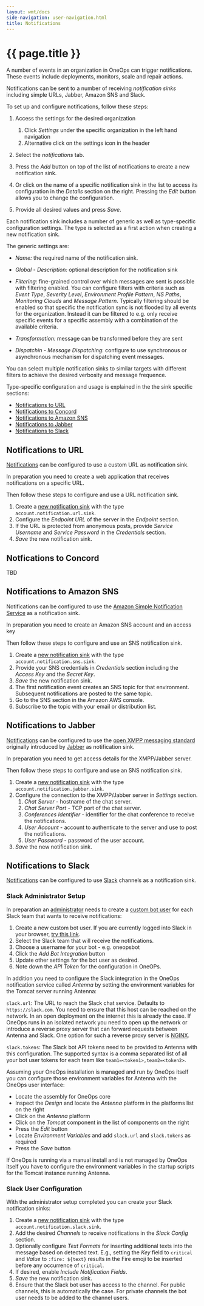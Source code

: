 ```yaml
---
layout: wmt/docs
side-navigation: user-navigation.html
title: Notifications
---
```


# {{ page.title }}

A number of events in an organization in OneOps can trigger notifications. These
events include deployments, monitors, scale and repair actions.

Notifications can be sent to a number of receiving _notification sinks_
including simple URLs, Jabber, Amazon SNS and Slack.

To set up and configure notifications, follow these steps:

1. Access the settings for the desired organization
   1. Click _Settings_ under the specific organization in the left hand navigation
   2. Alternative click on the settings icon in the header
2. Select the _notifications_ tab.

3. Press the _Add_ button on top of the list of notifications to create a new
   notification sink.

4. Or click on the name of a specific notification sink in the list to access
its configuration in the _Details_ section on the right. Pressing the _Edit_
button allows you to change the configuration.

5. Provide all desired values and press _Save_.

Each notification sink includes a number of generic as well as type-specific
configuration settings.  The type is selected as a first action when creating a
new notification sink.

The generic settings are:

- _Name:_ the required name of the notification sink.</dd>

- _Global - Description:_ optional description for the notification sink</dd>

- _Filtering:_ fine-grained control over which messages are sent is possible
with filtering enabled. You can configure filters with criteria such as _Event
Type_, _Severity Level_, _Environment Profile Pattern_, _NS Paths_, _Monitoring
Clouds_ and _Message Pattern_. Typically filtering should be enabled so that
specific the notification sync is not flooded by all events for the
organization. Instead it can be filtered to e.g. only receive specific events
for a specific assembly with a combination of the available criteria.

- _Transformation:_ message can be transformed before they are sent

- _Dispatchin - Message Dispatching_: configure to use synchronous or
  asynchronous mechanism for dispatching event messages.</dd>

You can select multiple notification sinks to similar targets with different
filters to achieve the desired verbosity and message frequence.

Type-specific configuration and usage is explained in the the sink specific sections:

* [Notifications to URL](#notifications-to-url)
* [Notifications to Concord ](#notifications-to-concord)
* [Notifications to Amazon SNS](#notifications-to-amazon-sns)
* [Notifications to Jabber](#notifications-to-jabber)
* [Notifications to Slack](#notifications-to-slack)

<a name="notifications-to-url"/>

## Notifications to URL

[Notifications](./notifications.html) can be configured to use a custom URL as notification sink.

In preparation you need to create a web application that receives notifications on a specific URL.

Then follow these steps to configure and use a URL notification sink.

1. Create a [new notification sink](./notifications.html) with the type `account.notification.url.sink`.
2. Configure the _Endpoint URL_ of the server in the _Endpoint_ section.
3. If the URL is protected from anonymous posts, provide _Service Username_ and _Service Password_ in the _Credentials_
section.
4. _Save_ the new notification sink.


<a name="notifications-to-concord"/>

## Notfications to Concord

TBD

<a name="notifications-to-amazon-sns"/>

## Notifications to Amazon SNS

Notifications  can be configured to use the
[Amazon Simple Notification Service](https://aws.amazon.com/sns/) as a notification sink.

In preparation you need to create an Amazon SNS account and an access key

Then follow these steps to configure and use an SNS notification sink.

1. Create a [new notification sink](./notifications.html) with the type `account.notification.sns.sink`.
2. Provide your SNS credentials in _Credentials_ section including the _Access Key_ and the _Secret Key_.
3. _Save_ the new notification sink.
4. The first notification event creates an SNS topic for that environment. Subsequent notifications are posted to the
same topic.
5. Go to the SNS section in the Amazon AWS console.
6. Subscribe to the topic with your email or distribution list.


<a name="notifications-to-jabber"/>

## Notifications to Jabber


[Notifications](./notifications.html) can be configured to use the [open XMPP messaging standard](https://xmpp.org/)
originally introduced by [Jabber](http://jabber.org) as notification sink.

In preparation you need to get access details for the XMPP/Jabber server.

Then follow these steps to configure and use an SNS notification sink.

1. Create a [new notification sink](./notifications.html) with the type `account.notification.jabber.sink`.
2. Configure the connection to the XMPP/Jabber server in _Settings_ section.
    1. _Chat Server_ - hostname of the chat server.
    2. _Chat Server Port_ - TCP port of the chat server.
    3. _Conferences Identifier_ - identifier for the chat conference to receive the notifications.
    4. _User Account_ - account to authenticate to the server and use to post the notifications.
    5. _User Password_ - password of the user account.
3. _Save_ the new notification sink.


<a name="notifications-to-slack"/>

## Notifications to Slack


[Notifications](./notifications.html) can be configured to use [Slack](https://slack.com/)
channels as a notification sink.

### Slack Administrator Setup

In preparation an [administrator](/admin/) needs to create a [custom bot user](https://api.slack.com/bot-users)
for each Slack team that wants to receive notifications:

1. Create a new custom bot user. If you are currently logged into Slack in your browser,
   [try this link](https://my.slack.com/services/new/bot).
2. Select the Slack team that will receive the notifications.
3. Choose a username for your bot - e.g. oneopsbot
4. Click the _Add Bot Integration_ button
5. Update other settings for the bot user as desired.
5. Note down the _API Token_ for the configuration in OneOPs.

In addition you need to configure the Slack integration in the OneOps notification service called _Antenna_ by
setting the environment variables for the Tomcat server running Antenna:

`slack.url`: The URL to reach the Slack chat service. Defaults to `https://slack.com`. You need to ensure that
this host can be reached on the network. In an open deployment on the internet this is already the case. If OneOps
runs in an isolated network you need to open up the network or introduce a reverse proxy server that can forward
requests between Antenna and Slack. One option for such a reverse proxy server is
[NGINX](https://www.nginx.com/resources/admin-guide/reverse-proxy/).

`slack.tokens`: The Slack bot API tokens need to be provided to Antenna with this configuration. The supported
syntax is a comma separated list of all your bot user tokens for each team like `team1=<token1>,team2=<token2>`.

Assuming your OneOps installation is managed and run by OneOps itself you can configure those environment
variables for Antenna with the OneOps user interface:

- Locate the assembly for OneOps core
- Inspect the _Design_ and locate the _Antenna_ platform in the platforms list on the right
- Click on the _Antenna_ platform
- Click on the _Tomcat_ component in the list of components on the right
- Press the _Edit_ button
- Locate _Environment Variables_  and add `slack.url` and `slack.tokens` as required
- Press the _Save_ button

If OneOps is running via a manual install and is not managed by OneOps itself you have to configure the
environment variables in the startup scripts for the Tomcat instance running Antenna.

### Slack User Configuration

With the administrator setup completed you can create your Slack notification sinks:

1. Create a [new notification sink](./notifications.html) with the type `account.notification.slack.sink`.
2. Add the desired _Channels_ to receive notifications in the _Slack Config_ section.
3. Optionally configure _Text Formats_ for inserting additional texts into the message based on detected
text. E.g., setting the _Key_ field to `critical` and _Value_ to `:fire: ${text}` results in the Fire emoji to be
inserted before any occurrence of `critical`.
4. If desired, enable _Include Notification Fields_.
5. _Save_ the new notification sink.
6. Ensure that the Slack bot user has access to the channel. For public channels, this is automatically the case. For private channels the bot user needs to be added to the channel users.
